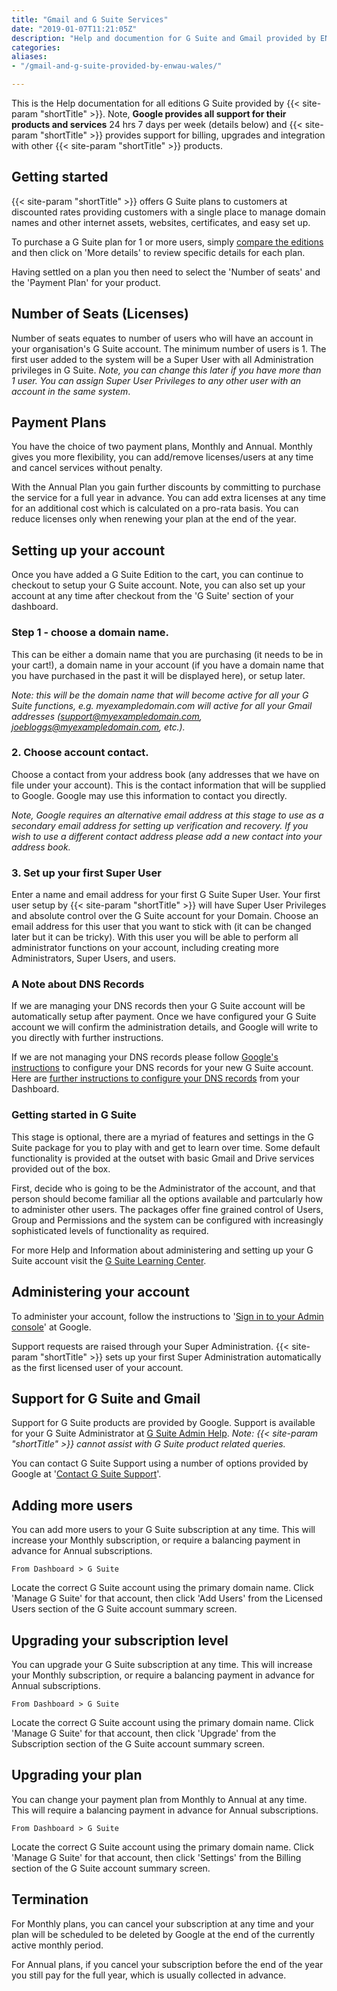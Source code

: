 ```yaml
---
title: "Gmail and G Suite Services"
date: "2019-01-07T11:21:05Z"
description: "Help and documention for G Suite and Gmail provided by ENWAU.  How to review the plans and editions on offer, understanding licenses, payment plans, setting up your account, and more."
categories:
aliases:
- "/gmail-and-g-suite-provided-by-enwau-wales/"

---
```


This is the Help documentation for all editions G Suite provided by {{< site-param "shortTitle" >}}.  Note, __Google provides all support for their products and services__ 24 hrs 7 days per week (details below) and {{< site-param "shortTitle" >}} provides support for billing, upgrades and integration with other {{< site-param "shortTitle" >}} products.


## Getting started
{{< site-param "shortTitle" >}} offers G Suite plans to customers at discounted rates providing customers with a single place to manage domain names and other internet assets, websites, certificates, and easy set up.

To purchase a G Suite plan for 1 or more users, simply [compare the editions](/email/gsuite/) and then click on 'More details' to review specific details for each  plan.

Having settled on a plan you then need to select the 'Number of seats' and the 'Payment Plan' for your product.

## Number of Seats (Licenses)

Number of seats equates to number of users who will have an account in your organisation's G Suite account.  The minimum number of users is 1.  The first user added to the system will be a Super User with all Administration privileges in G Suite.  _Note, you can change this later if you have more than 1 user. You can assign Super User Privileges to any other user with an account in the same system_.

## Payment Plans

You have the choice of two payment plans, Monthly and Annual.  Monthly gives you more flexibility, you can add/remove licenses/users at any time and cancel services without penalty.  

With the Annual Plan you gain further discounts by committing to purchase the service for a full year in advance.  You can add extra licenses at any time for an additional cost which is calculated on a pro-rata basis.  You can reduce licenses only when renewing your plan at the end of the year.


## Setting up your account

Once you have added a G Suite Edition to the cart, you can continue to checkout to setup your G Suite account.  Note, you can also set up your account at any time after checkout from the 'G Suite' section of your dashboard.

### Step 1 - choose a domain name.  

This can be either a domain name that you are purchasing (it needs to be in your cart!), a domain name in your account (if you have a domain name that you have purchased in the past it will be displayed here), or setup later. 

_Note: this will be the domain name that will become active for all your G Suite functions, e.g. myexampledomain.com will active for all your Gmail addresses (support@myexampledomain.com, joebloggs@myexampledomain.com, etc.)._

### 2. Choose account contact. 


Choose a contact from your address book (any addresses that we have on file under your account).  This is the contact information that will be supplied to Google.  Google may use this information to contact you directly. 

_Note, Google requires an alternative email address at this stage to use as a secondary email address for setting up verification and recovery. If you wish to use a different contact address please add a new contact into your address book._
    
### 3. Set up your first Super User

Enter a name and email address for your first G Suite Super User.  Your first user setup by {{< site-param "shortTitle" >}} will have Super User Privileges and absolute control over the G Suite account for your Domain.  Choose an email address for this user that you want to stick with (it can be changed later but it can be tricky).  With this user you will be able to perform all administrator functions on your account, including creating more Administrators, Super Users, and users.

### A Note about DNS Records

If we are managing your DNS records then your G Suite account will be automatically setup after payment.  Once we have configured your G Suite account we will confirm the administration details, and Google will write to you directly with further instructions.
                                                                                                           

If we are not managing your DNS records please follow [Google's instructions](https://support.google.com/a/answer/140034?hl=en) to configure your DNS records for your new G Suite account.  Here are [further instructions to configure your DNS records](/help/domain-names/dns/) from your Dashboard.



### Getting started in G Suite

This stage is optional, there are a myriad of features and settings in the G Suite package for you to play with and get to learn over time.  Some default functionality is provided at the outset with basic Gmail and Drive services provided out of the box.

First, decide who is going to be the Administrator of the account, and that person should become familiar all the options available and partcularly how to administer other users.  The packages offer fine grained control of Users, Group and Permissions and the system can be configured with increasingly sophisticated levels of functionality as required. 

For more Help and Information about administering and setting up your G Suite account visit the [G Suite Learning Center](https://gsuite.google.com/learning-center/#!/).

## Administering your account
To administer your account, follow the instructions to '[Sign in to your Admin console](https://support.google.com/a/answer/182076?hl=en)' at Google.

Support requests are raised through your Super Administration.  {{< site-param "shortTitle" >}} sets up your first Super Administration automatically as the first licensed user of your account.


## Support for G Suite and Gmail

Support for G Suite products are provided by Google.  Support is available for your G Suite Administrator at [G Suite Admin Help](https://support.google.com/a/#topic=7570177).  _Note: {{< site-param "shortTitle" >}} cannot assist with G Suite product related queries._

You can contact G Suite Support using a number of options provided by Google at '[Contact G Suite Support](https://support.google.com/a/answer/1047213?hl=en&ref_topic=7067151)'.


## Adding more users

You can add more users to your G Suite subscription at any time.  This will increase your Monthly subscription, or require a balancing payment in advance for Annual subscriptions.

    From Dashboard > G Suite
    
Locate the correct G Suite account using the primary domain name.  Click 'Manage G Suite' for that account, then click 'Add Users' from the Licensed Users section of the G Suite account summary screen.      



## Upgrading your subscription level

You can upgrade your G Suite subscription at any time.  This will increase your Monthly subscription, or require a balancing payment in advance for Annual subscriptions.

    From Dashboard > G Suite
    
Locate the correct G Suite account using the primary domain name.  Click 'Manage G Suite' for that account, then click 'Upgrade' from the Subscription section of the G Suite account summary screen.      

## Upgrading your plan
You can change your payment plan from Monthly to Annual at any time.  This will require a balancing payment in advance for Annual subscriptions.

    From Dashboard > G Suite
    
Locate the correct G Suite account using the primary domain name.  Click 'Manage G Suite' for that account, then click 'Settings' from the Billing section of the G Suite account summary screen. 

## Termination

For Monthly plans, you can cancel your subscription at any time and your plan will be scheduled to be deleted by Google at the end of the currently active monthly period.

For Annual plans, if you cancel your subscription before the end of the year you still pay for the full year, which is usually collected in advance. 

